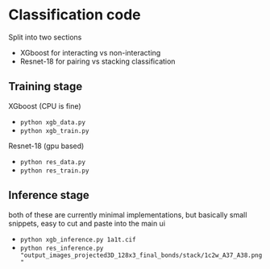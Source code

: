 # Classification code

Split into two sections

 - XGboost for interacting vs non-interacting
 - Resnet-18 for pairing vs stacking classification

## Training stage

XGboost (CPU is fine)
 - `python xgb_data.py`
 - `python xgb_train.py`

Resnet-18 (gpu based)
 - `python res_data.py`
 - `python res_train.py`

## Inference stage

both of these are currently minimal implementations, but basically small snippets, easy to cut and paste into the main ui

 - `python xgb_inference.py 1a1t.cif`
 - `python res_inference.py "output_images_projected3D_128x3_final_bonds/stack/1c2w_A37_A38.png"`
